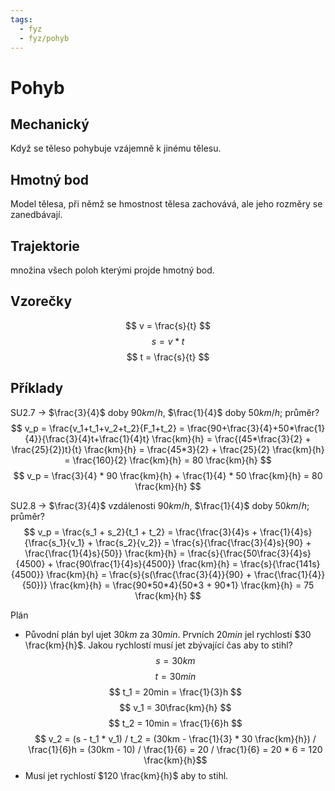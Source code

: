 ```yaml
---
tags:
  - fyz
  - fyz/pohyb
---
```

# Pohyb
## Mechanický
Když se těleso pohybuje vzájemně k jinému tělesu.
## Hmotný bod
Model tělesa, při němž se hmostnost tělesa zachovává, ale jeho rozměry se zanedbávají.
## Trajektorie
množina všech poloh kterými projde hmotný bod.

## Vzorečky

$$ v = \frac{s}{t} $$
$$ s = v * t $$
$$ t = \frac{s}{t} $$

## Příklady
SU2.7 -> $\frac{3}{4}$ doby $90km/h$, $\frac{1}{4}$ doby $50km/h$; průměr?
$$
v_p = \frac{v_1+t_1+v_2+t_2}{F_1+t_2} = \frac{90+\frac{3}{4}+50*\frac{1}{4}}{\frac{3}{4}t+\frac{1}{4}t} \frac{km}{h} = \frac{(45*\frac{3}{2} + \frac{25}{2})t}{t} \frac{km}{h} = \frac{45*3}{2} + \frac{25}{2} \frac{km}{h} = \frac{160}{2} \frac{km}{h} = 80 \frac{km}{h}
$$
$$
v_p = \frac{3}{4} * 90 \frac{km}{h} + \frac{1}{4} * 50 \frac{km}{h} = 80 \frac{km}{h}
$$

SU2.8 -> $\frac{3}{4}$ vzdálenosti $90km/h$, $\frac{1}{4}$ doby $50km/h$; průměr?
$$
v_p = \frac{s_1 + s_2}{t_1 + t_2} = \frac{\frac{3}{4}s + \frac{1}{4}s}{\frac{s_1}{v_1} + \frac{s_2}{v_2}} = \frac{s}{\frac{\frac{3}{4}s}{90} + \frac{\frac{1}{4}s}{50}} \frac{km}{h} = \frac{s}{\frac{50\frac{3}{4}s}{4500} + \frac{90\frac{1}{4}s}{4500}} \frac{km}{h} = \frac{s}{\frac{141s}{4500}} \frac{km}{h} = \frac{s}{s(\frac{\frac{3}{4}}{90} + \frac{\frac{1}{4}}{50})} \frac{km}{h} = \frac{90*50*4}{50*3 + 90*1} \frac{km}{h} = 75 \frac{km}{h}
$$

Plán
- Původní plán byl ujet $30 km$ za $30 min$. Prvních $20 min$ jel rychlostí $30 \frac{km}{h}$. Jakou rychlostí musí jet zbývající čas aby to stihl?
$$ s = 30km $$
$$ t = 30min $$
$$ t_1 = 20min = \frac{1}{3}h $$
$$ v_1 = 30\frac{km}{h} $$
$$ t_2 = 10min = \frac{1}{6}h $$
$$ v_2 = (s - t_1 * v_1) / t_2 = (30km - \frac{1}{3} * 30 \frac{km}{h}) / \frac{1}{6}h = (30km - 10) / \frac{1}{6} = 20 / \frac{1}{6} = 20 * 6 = 120 \frac{km}{h}$$
- Musí jet rychlostí $120 \frac{km}{h}$ aby to stihl.